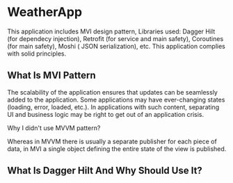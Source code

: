 # WeatherApp


This application includes MVI design pattern,
Libraries used: Dagger Hilt (for dependecy injection), Retrofit (for service and main safety), Coroutines (for main safety), Moshi ( JSON serialization), etc.
This application complies with solid principles.

## What Is MVI Pattern

The scalability of the application ensures that updates can be seamlessly added to the application. Some applications may have ever-changing states (loading, error, loaded, etc.). In applications with such content, separating UI and business logic may be right to get out of an application crisis.

Why I didn't use MVVM pattern?

Whereas in MVVM there is usually a separate publisher for each piece of data, in MVI a single object defining the entire state of the view is published.

## What Is Dagger Hilt And Why Should Use It?



